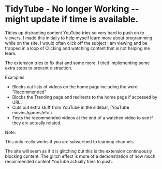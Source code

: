# TidyTube - No longer Working -- might update if time is available.

Tidies up distracting content YouTube tries so very hard to push on to viewers.
I made this initially to help myself learn more about programming while on the site. I would often click off the subject I am viewing and be trapped in a loop of Clicking and watching content that is not helping me learn.

The extension tries to fix that and some more. I tried implementing some extra steps to prevent distraction.

Examples:
  - Blocks out lists of videos on the home page including the word "Recommended"
  - Blocks the Trending page and redirects to the home page if accessed by URL.
  - Cuts out extra stuff from YouTube in the sidebar, (YouTube movies/games/etc.)
  - Tests the recommended videos at the end of a watched video to see if they are actually related.
  
Note:
  
  This only really works if you are subscribed to learning channels.
  
  The site will seem as if it is glitching but this is the extension continuously blocking content. The glitch effect is more of a        demonstration of how much recommended content YouTube actually tries to push.
